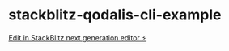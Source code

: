 # stackblitz-qodalis-cli-example

[Edit in StackBlitz next generation editor ⚡️](https://stackblitz.com/~/github.com/n1colae-lupei/stackblitz-qodalis-cli-example)